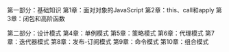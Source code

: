 第一部分：基础知识
    第1章：面对对象的JavaScript
    第2章：this、call和apply
    第3章：闭包和高阶函数

第二部分：设计模式
    第4章：单例模式
    第5章：策略模式
    第6章：代理模式
    第7章：迭代器模式
    第8章：发布-订阅模式
    第9章：命令模式
    第10章：组合模式
